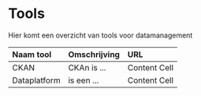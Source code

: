# Tools



Hier komt een overzicht van tools voor datamanagement

| Naam tool | Omschrijving | URL |
| :--- | :--- | :--- |
| CKAN | CKAn is ... | Content Cell |
| Dataplatform | is een ... | Content Cell |

